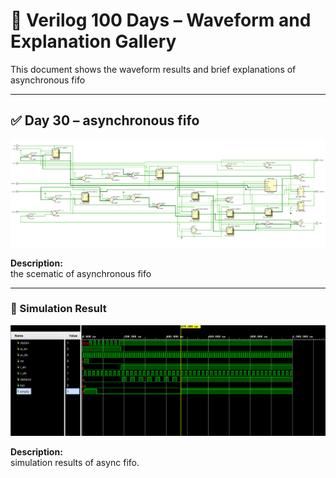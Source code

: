 
# 📘 Verilog 100 Days – Waveform and Explanation Gallery

This document shows the waveform results and brief explanations of asynchronous fifo

---

## ✅ Day 30 – asynchronous fifo

 

![full adder](./images/async_schematic.png)

**Description:**  
 the scematic of asynchronous fifo

  

---

### 🔬 Simulation Result

![Simulation Waveform](./images/async_sim.png)

**Description:**  
simulation results of async fifo.
